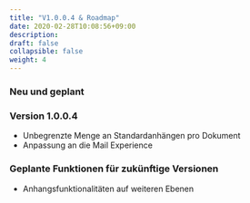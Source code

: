 ```yaml
---
title: "V1.0.0.4 & Roadmap"
date: 2020-02-28T10:08:56+09:00
description: 
draft: false
collapsible: false
weight: 4
---
```

### Neu und geplant

### Version 1.0.0.4
- Unbegrenzte Menge an Standardanhängen pro Dokument
- Anpassung an die Mail Experience

### Geplante Funktionen für zukünftige Versionen
- Anhangsfunktionalitäten auf weiteren Ebenen

